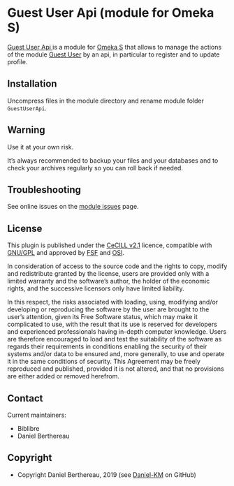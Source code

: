 Guest User Api (module for Omeka S)
===================================

[Guest User Api ] is a module for [Omeka S] that allows to manage the actions of
the module [Guest User] by an api, in particular to register and to update
profile.


Installation
------------

Uncompress files in the module directory and rename module folder `GuestUserApi`.


Warning
-------

Use it at your own risk.

It’s always recommended to backup your files and your databases and to check
your archives regularly so you can roll back if needed.


Troubleshooting
---------------

See online issues on the [module issues] page.


License
-------

This plugin is published under the [CeCILL v2.1] licence, compatible with
[GNU/GPL] and approved by [FSF] and [OSI].

In consideration of access to the source code and the rights to copy, modify and
redistribute granted by the license, users are provided only with a limited
warranty and the software’s author, the holder of the economic rights, and the
successive licensors only have limited liability.

In this respect, the risks associated with loading, using, modifying and/or
developing or reproducing the software by the user are brought to the user’s
attention, given its Free Software status, which may make it complicated to use,
with the result that its use is reserved for developers and experienced
professionals having in-depth computer knowledge. Users are therefore encouraged
to load and test the suitability of the software as regards their requirements
in conditions enabling the security of their systems and/or data to be ensured
and, more generally, to use and operate it in the same conditions of security.
This Agreement may be freely reproduced and published, provided it is not
altered, and that no provisions are either added or removed herefrom.


Contact
-------

Current maintainers:

* Biblibre
* Daniel Berthereau


Copyright
---------

* Copyright Daniel Berthereau, 2019 (see [Daniel-KM] on GitHub)


[Guest User Api]: https://github.com/biblibre/Omeka-S-module-GuestUserApi
[Guest User]: https://github.com/biblibre/Omeka-S-module-GuestUser
[Omeka S]: https://www.omeka.org/s
[module issues]: https://github.com/biblibre/Omeka-S-module-GuestUserApi/issues
[CeCILL v2.1]: https://www.cecill.info/licences/Licence_CeCILL_V2.1-en.html
[GNU/GPL]: https://www.gnu.org/licenses/gpl-3.0.html
[FSF]: https://www.fsf.org
[OSI]: http://opensource.org
[Daniel-KM]: https://github.com/Daniel-KM "Daniel Berthereau"
